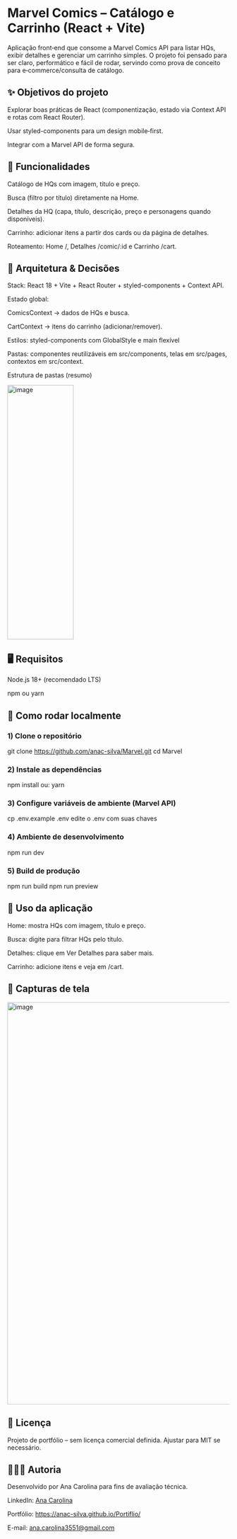 # Marvel Comics – Catálogo e Carrinho (React + Vite)

Aplicação front‑end que consome a Marvel Comics API para listar HQs, exibir detalhes e gerenciar um carrinho simples. O projeto foi pensado para ser claro, performático e fácil de rodar, servindo como prova de conceito para e‑commerce/consulta de catálogo.

## ✨ Objetivos do projeto

Explorar boas práticas de React (componentização, estado via Context API e rotas com React Router).

Usar styled-components para um design mobile‑first.

Integrar com a Marvel API de forma segura.

## 🚀 Funcionalidades

Catálogo de HQs com imagem, título e preço.

Busca (filtro por título) diretamente na Home.

Detalhes da HQ (capa, título, descrição, preço e personagens quando disponíveis).

Carrinho: adicionar itens a partir dos cards ou da página de detalhes.

Roteamento: Home /, Detalhes /comic/:id e Carrinho /cart.

## 🧱 Arquitetura & Decisões

Stack: React 18 + Vite + React Router + styled-components + Context API.

Estado global:

ComicsContext → dados de HQs e busca.

CartContext → itens do carrinho (adicionar/remover).

Estilos: styled-components com GlobalStyle e main flexível

Pastas: componentes reutilizáveis em src/components, telas em src/pages, contextos em src/context.

Estrutura de pastas (resumo)

<img width="150" height="575" alt="image" src="https://github.com/user-attachments/assets/e46f14cd-cca2-4903-94b6-c3d1fd7d7e47" />

## 🖥️ Requisitos

Node.js 18+ (recomendado LTS)

npm ou yarn

## 🧰 Como rodar localmente

### 1) Clone o repositório
git clone https://github.com/anac-silva/Marvel.git
cd Marvel

### 2) Instale as dependências
npm install
ou: yarn

### 3) Configure variáveis de ambiente (Marvel API)
cp .env.example .env
edite o .env com suas chaves

### 4) Ambiente de desenvolvimento
npm run dev

### 5) Build de produção
npm run build
npm run preview

## 🧭 Uso da aplicação

Home: mostra HQs com imagem, título e preço.  

Busca: digite para filtrar HQs pelo título.  

Detalhes: clique em Ver Detalhes para saber mais.  

Carrinho: adicione itens e veja em /cart.

## 📸 Capturas de tela

<img width="939" height="909" alt="image" src="https://github.com/user-attachments/assets/264ef772-08bb-49ab-9cd6-8d1b35889b26" />

## 📄 Licença

Projeto de portfólio – sem licença comercial definida. Ajustar para MIT se necessário.

## 👩🏻‍💻 Autoria

Desenvolvido por Ana Carolina para fins de avaliação técnica.

LinkedIn: [ Ana Carolina](https://www.linkedin.com/in/carolinamerloti/)

Portfólio: https://anac-silva.github.io/Portiflio/

E-mail: ana.carolina3551@gmail.com
